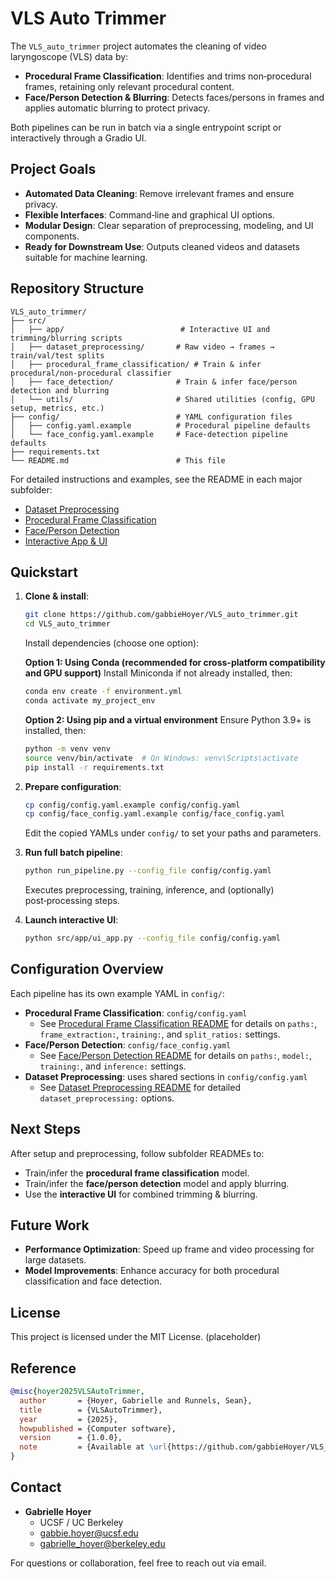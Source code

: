# VLS Auto Trimmer

The `VLS_auto_trimmer` project automates the cleaning of video laryngoscope (VLS) data by:

- **Procedural Frame Classification**: Identifies and trims non‑procedural frames, retaining only relevant procedural content.
- **Face/Person Detection & Blurring**: Detects faces/persons in frames and applies automatic blurring to protect privacy.

Both pipelines can be run in batch via a single entrypoint script or interactively through a Gradio UI.

## Project Goals

- **Automated Data Cleaning**: Remove irrelevant frames and ensure privacy.
- **Flexible Interfaces**: Command‑line and graphical UI options.
- **Modular Design**: Clear separation of preprocessing, modeling, and UI components.
- **Ready for Downstream Use**: Outputs cleaned videos and datasets suitable for machine learning.

## Repository Structure

```text
VLS_auto_trimmer/
├── src/
│   ├── app/                          # Interactive UI and trimming/blurring scripts
│   ├── dataset_preprocessing/       # Raw video → frames → train/val/test splits
│   ├── procedural_frame_classification/ # Train & infer procedural/non‑procedural classifier
│   ├── face_detection/              # Train & infer face/person detection and blurring
│   └── utils/                       # Shared utilities (config, GPU setup, metrics, etc.)
├── config/                          # YAML configuration files
│   ├── config.yaml.example          # Procedural pipeline defaults
│   └── face_config.yaml.example     # Face-detection pipeline defaults
├── requirements.txt
└── README.md                        # This file
```

For detailed instructions and examples, see the README in each major subfolder:

- [Dataset Preprocessing](src/dataset_preprocessing/README.md)
- [Procedural Frame Classification](src/procedural_frame_classification/README.md)
- [Face/Person Detection](src/face_detection/README.md)
- [Interactive App & UI](src/app/README.md)

## Quickstart

1. **Clone & install**:
   ```bash
   git clone https://github.com/gabbieHoyer/VLS_auto_trimmer.git
   cd VLS_auto_trimmer
   ```
    Install dependencies (choose one option):

    **Option 1: Using Conda (recommended for cross-platform compatibility and GPU support)**
    Install Miniconda if not already installed, then:
    ```bash
    conda env create -f environment.yml
    conda activate my_project_env
    ```

    **Option 2: Using pip and a virtual environment**
    Ensure Python 3.9+ is installed, then:
    ```bash
    python -m venv venv
    source venv/bin/activate  # On Windows: venv\Scripts\activate
    pip install -r requirements.txt
    ```

2. **Prepare configuration**:
   ```bash
   cp config/config.yaml.example config/config.yaml
   cp config/face_config.yaml.example config/face_config.yaml
   ```
   Edit the copied YAMLs under `config/` to set your paths and parameters.

3. **Run full batch pipeline**:
   ```bash
   python run_pipeline.py --config_file config/config.yaml
   ```
   Executes preprocessing, training, inference, and (optionally) post‑processing steps.

4. **Launch interactive UI**:
   ```bash
   python src/app/ui_app.py --config_file config/config.yaml
   ```

## Configuration Overview

Each pipeline has its own example YAML in `config/`:

- **Procedural Frame Classification**: `config/config.yaml`
  - See [Procedural Frame Classification README](src/procedural_frame_classification/README.md) for details on `paths:`, `frame_extraction:`, `training:`, and `split_ratios:` settings.
- **Face/Person Detection**: `config/face_config.yaml`
  - See [Face/Person Detection README](src/face_detection/README.md) for details on `paths:`, `model:`, `training:`, and `inference:` settings.
- **Dataset Preprocessing**: uses shared sections in `config/config.yaml`
  - See [Dataset Preprocessing README](src/dataset_preprocessing/README.md) for detailed `dataset_preprocessing:` options.

## Next Steps

After setup and preprocessing, follow subfolder READMEs to:

- Train/infer the **procedural frame classification** model.
- Train/infer the **face/person detection** model and apply blurring.
- Use the **interactive UI** for combined trimming & blurring.

## Future Work

- **Performance Optimization**: Speed up frame and video processing for large datasets.
- **Model Improvements**: Enhance accuracy for both procedural classification and face detection.

## License

This project is licensed under the MIT License. (placeholder)

## Reference

```bibtex
@misc{hoyer2025VLSAutoTrimmer,
  author       = {Hoyer, Gabrielle and Runnels, Sean},
  title        = {VLSAutoTrimmer},
  year         = {2025},
  howpublished = {Computer software},
  version      = {1.0.0},
  note         = {Available at \url{https://github.com/gabbieHoyer/VLS_auto_trimmer}},
}
```

## Contact

- **Gabrielle Hoyer**  
  - UCSF / UC Berkeley  
  - [gabbie.hoyer@ucsf.edu](mailto:gabbie.hoyer@ucsf.edu)  
  - [gabrielle_hoyer@berkeley.edu](mailto:gabrielle_hoyer@berkeley.edu)
  
For questions or collaboration, feel free to reach out via email.

